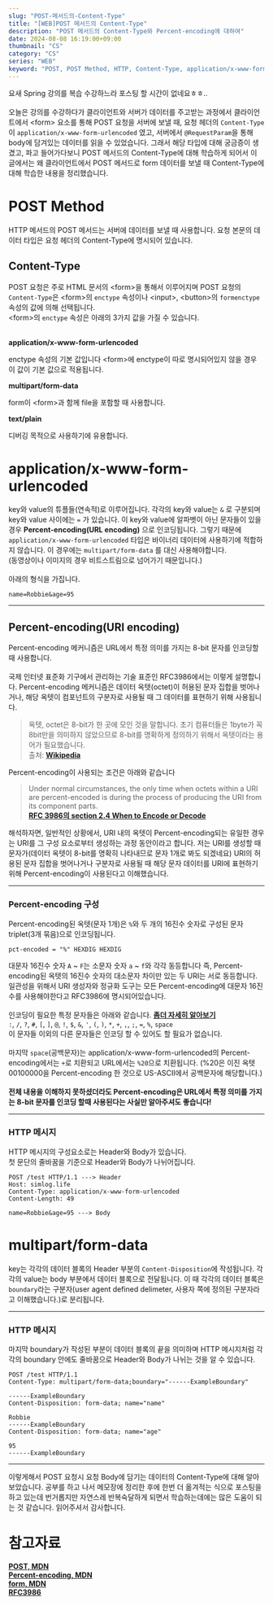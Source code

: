 ```yaml
---
slug: "POST-메서드의-Content-Type"
title: "[WEB]POST 메서드의 Content-Type"
description: "POST 메서드의 Content-Type와 Percent-encoding에 대하여"
date: 2024-08-08 16:19:00+09:00
thumbnail: "CS"
category: "CS"
series: "WEB"
keyword: "POST, POST Method, HTTP, Content-Type, application/x-www-form-urlencoded, Percent-encoding, URL encoding, multipart/form-data"
---
```


요새 Spring 강의를 복습 수강하느라 포스팅 할 시간이 없네요ㅎㅎ..  
<br>
오늘은 강의를 수강하다가 클라이언트와 서버가 데이터를 주고받는 과정에서 클라이언트에서 \<form\> 요소를 통해 POST 요청을 서버에 보낼 때, 요청 헤더의 `Content-Type`이 `application/x-www-form-urlencoded` 였고, 서버에서 `@RequestParam`을 통해 body에 담겨있는 데이터를 읽을 수 있었습니다. 그래서 해당 타입에 대해 궁금증이 생겼고, 파고 들어가다보니 POST 메서드의 Content-Type에 대해 학습하게 되어서 이 글에서는 왜 클라이언트에서 POST 메서드로 form 데이터를 보낼 때 Content-Type에 대해 학습한 내용을 정리했습니다.

# POST Method

HTTP 메서드의 POST 메서드는 서버에 데이터를 보낼 때 사용합니다.
요청 본문의 데이터 타입은 요청 헤더의 Content-Type에 명시되어 있습니다.

## Content-Type

POST 요청은 주로 HTML 문서의 \<form\>을 통해서 이루어지며 POST 요청의 `Content-Type`은 \<form\>의 `enctype` 속성이나 \<input\>, \<button\>의 `formenctype` 속성의 값에 의해 선택됩니다.  
\<form\>의 `enctype` 속성은 아래의 3가지 값을 가질 수 있습니다.  
<br>

**application/x-www-form-urlencoded**

enctype 속성의 기본 값입니다 \<form\>에 enctype이 따로 명시되어있지 않을 경우 이 값이 기본 값으로 적용됩니다.

**multipart/form-data**

form이 \<form\>과 함께 file을 포함할 때 사용합니다.

**text/plain**

디버깅 목적으로 사용하기에 유용합니다.

# application/x-www-form-urlencoded

key와 value의 튜플들(연속적)로 이루어집니다. 각각의 key와 value는 `&` 로 구분되며 key와 value 사이에는 `=` 가 있습니다. 이 key와 value에 알파벳이 아닌 문자들이 있을 경우 **Percent-encoding(URL encoding)** 으로 인코딩됩니다. 그렇기 때문에 `application/x-www-form-urlencoded` 타입은 바이너리 데이터에 사용하기에 적합하지 않습니다. 이 경우에는 `multipart/form-data` 를 대신 사용해야합니다.  
(동영상이나 이미지의 경우 비트스트림으로 넘어가기 때문입니다.)  
<br>
아래의 형식을 가집니다.

```text/plain
name=Robbie&age=95
```

<hr>

## Percent-encoding(URl encoding)

Percent-encoding 메커니즘은 URL에서 특정 의미를 가지는 8-bit 문자를 인코딩할 때 사용합니다.  
<br>
국제 인터넷 표준화 기구에서 관리하는 기술 표준인 RFC3986에서는 이렇게 설명합니다. Percent-encoding 메커니즘은 데이터 옥텟(octet)이 허용된 문자 집합을 벗어나거나, 해당 옥텟이 컴포넌트의 구분자로 사용될 때 그 데이터를 표현하기 위해 사용됩니다.

> 옥텟, octet은 8-bit가 한 곳에 모인 것을 말합니다. 초기 컴퓨터들은 1byte가 꼭 8bit만을 의미하지 않았으므로 8-bit를 명확하게 정의하기 위해서 옥텟이라는 용어가 필요했습니다.  
> 출처: [**Wikipedia**](<https://ko.wikipedia.org/wiki/%EC%98%A5%ED%85%9F_(%EC%BB%B4%ED%93%A8%ED%8C%85)>)

Percent-encoding이 사용되는 조건은 아래와 같습니다

> Under normal circumstances, the only time when octets within a URI are percent-encoded is during the process of producing the URI from its component parts.  
> [**RFC 3986의 section 2.4 When to Encode or Decode**](https://datatracker.ietf.org/doc/html/rfc3986#section-2.4)

해석하자면, 일반적인 상황에서, URI 내의 옥텟이 Percent-encoding되는 유일한 경우는 URI를 그 구성 요소로부터 생성하는 과정 동안이라고 합니다. 저는 URI를 생성할 때 문자가(데이터 옥텟이 8-bit를 명확히 나타내므로 문자 1개로 봐도 되겠네요) URI의 허용된 문자 집합을 벗어나거나 구분자로 사용될 때 해당 문자 데이터를 URI에 표현하기 위해 Percent-encoding이 사용된다고 이해했습니다.

<hr>

### Percent-encoding 구성

Percent-encoding된 옥텟(문자 1개)은 `%`와 두 개의 16진수 숫자로 구성된 문자 triplet(3개 묶음)으로 인코딩됩니다.

```text/plain
pct-encoded = "%" HEXDIG HEXDIG
```

대문자 16진수 숫자 `A` ~ `F`는 소문자 숫자 `a` ~ `f`와 각각 동등합니다
즉, Percent-encoding된 옥텟의 16진수 숫자의 대소문자 차이만 있는 두 URI는 서로 동등합니다.
일관성을 위해서 URI 생성자와 정규화 도구는 모든 Percent-encoding에 대문자 16진수를 사용해야한다고 RFC3986에 명시되어있습니다.  
<br>
인코딩이 필요한 특정 문자들은 아래와 같습니다. [**좀더 자세히 알아보기**](https://developer.mozilla.org/en-US/docs/Glossary/Percent-encoding)  
`:`, `/`, `?`, `#`, `[`, `]`, `@`, `!`, `$`, `&`, `'`, `(`, `)`, `*`, `+`, `,`, `;`, `=`, `%`, `space`  
이 문자들 이외의 다른 문자들은 인코딩 할 수 있어도 할 필요가 없습니다.  
<br>
마지막 `space`(공백문자)는 application/x-www-form-urlencoded의 Percent-encoding에서는 `+`로 치환되고 URL에서는 `%20`으로 치환됩니다. (%20은 이진 옥텟 00100000을 Percent-encoding 한 것으로 US-ASCII에서 공백문자에 해당합니다.)  
<br>
**전체 내용을 이해하지 못하셨더라도 Percent-encoding은 URL에서 특정 의미를 가지는 8-bit 문자를 인코딩 할때 사용된다는 사실만 알아주셔도 좋습니다!**

<hr>

### HTTP 메시지

HTTP 메시지의 구성요소로는 Header와 Body가 있습니다.  
첫 문단의 줄바꿈을 기준으로 Header와 Body가 나뉘어집니다.

```text/plain
POST /test HTTP/1.1 ---> Header
Host: simlog.life
Content-Type: application/x-www-form-urlencoded
Content-Length: 49

name=Robbie&age=95 ---> Body
```

# multipart/form-data

key는 각각의 데이터 블록의 Header 부분의 `Content-Disposition`에 작성됩니다. 각각의 value는 body 부분에서 데이터 블록으로 전달됩니다.
이 때 각각의 데이터 블록은 `boundary`라는 구분자(user agent defined delimeter, 사용자 쪽에 정의된 구분자라고 이해했습니다.)로 분리됩니다.
<hr>

### HTTP 메시지

마지막 boundary가 작성된 부분이 데이터 블록의 끝을 의미하며 HTTP 메시지처럼 각각의 boundary 안에도 줄바꿈으로 Header와 Body가 나뉘는 것을 알 수 있습니다.

```text/plain
POST /test HTTP/1.1
Content-Type: multipart/form-data;boundary="------ExampleBoundary"

------ExampleBoundary
Content-Disposition: form-data; name="name"

Robbie
------ExampleBoundary
Content-Disposition: form-data; name="age"

95
------ExampleBoundary
```

<hr>
이렇게해서 POST 요청시 요청 Body에 담기는 데이터의 Content-Type에 대해 알아보았습니다. 공부를 하고 나서 메모장에 정리한 후에 한번 더 옮겨적는 식으로 포스팅을 하고 있는데 번거롭지만 자연스레 반복숙달하게 되면서 학습하는데에는 많은 도움이 되는 것 같습니다. 읽어주셔서 감사합니다.

# 참고자료
[**POST, MDN**](https://developer.mozilla.org/en-US/docs/Web/HTTP/Methods/POST)  
[**Percent-encoding, MDN**](https://developer.mozilla.org/en-US/docs/Glossary/Percent-encoding)  
[**form, MDN**](https://developer.mozilla.org/en-US/docs/Web/HTML/Element/form#attributes)  
[**RFC3986**](https://datatracker.ietf.org/doc/html/rfc3986#section-2.1)  

